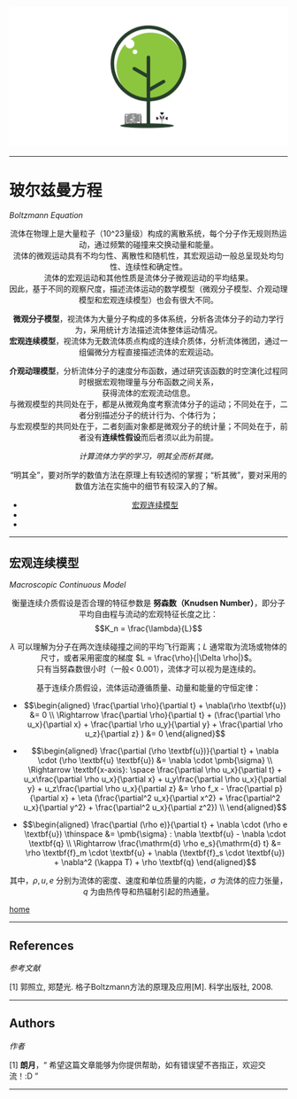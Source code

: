 <p align="center">
  <a href="https://github.com/OurForce2020/OpenOasis"><img src="../Resources/Logo/logo.png" alt=""></a>
</p>

---------------------------------------------------------------------------------

# 玻尔兹曼方程

*Boltzmann Equation*  

<div align="center">  

流体在物理上是大量粒子（10^23量级）构成的离散系统，每个分子作无规则热运动，通过频繁的碰撞来交换动量和能量。    
流体的微观运动具有不均匀性、离散性和随机性，其宏观运动一般总呈现处均匀性、连续性和确定性。  
流体的宏观运动和其他性质是流体分子微观运动的平均结果。  
因此，基于不同的观察尺度，描述流体运动的数学模型（微观分子模型、介观动理模型和宏观连续模型）也会有很大不同。

**微观分子模型**，视流体为大量分子构成的多体系统，分析各流体分子的动力学行为，采用统计方法描述流体整体运动情况。  
**宏观连续模型**，视流体为无数流体质点构成的连续介质体，分析流体微团，通过一组偏微分方程直接描述流体的宏观运动。  

**介观动理模型**，分析流体分子的速度分布函数，通过研究该函数的时空演化过程同时根据宏观物理量与分布函数之间关系，  
获得流体的宏观流动信息。  
与微观模型的共同处在于，都是从微观角度考察流体分子的运动；不同处在于，二者分别描述分子的统计行为、个体行为；  
与宏观模型的共同处在于，二者刻画对象都是微观分子的统计量；不同处在于，前者没有**连续性假设**而后者须以此为前提。

*计算流体力学的学习，明其全而析其微。*

“明其全”，要对所学的数值方法在原理上有较透彻的掌握；“析其微”，要对采用的数值方法在实施中的细节有较深入的了解。

+ [宏观连续模型](#宏观连续模型)
+ []()
+ []()

</div>

---------------------------------------------------------------------------------

## 宏观连续模型

*Macroscopic Continuous Model*

<div align="center"> 

衡量连续介质假设是否合理的特征参数是 **努森数（Knudsen Number）**，即分子平均自由程与流动的宏观特征长度之比：
$$K_n = \frac{\lambda}{L}$$

$\lambda$ 可以理解为分子在两次连续碰撞之间的平均飞行距离；$L$ 通常取为流场或物体的尺寸，或者采用密度的梯度 $L = \frac{\rho}{|\Delta \rho|}$。  
只有当努森数很小时（一般< 0.001），流体才可以视为是连续的。

基于连续介质假设，流体运动遵循质量、动量和能量的守恒定律： 
+ $$\begin{aligned}
\frac{\partial \rho}{\partial t} + \nabla(\rho \textbf{u}) &= 0 \\
\Rightarrow \frac{\partial \rho}{\partial t} + (\frac{\partial \rho u_x}{\partial x} + \frac{\partial \rho u_y}{\partial y} + \frac{\partial \rho u_z}{\partial z} ) &= 0
\end{aligned}$$

+ $$\begin{aligned}
\frac{\partial (\rho \textbf{u})}{\partial t} + \nabla \cdot (\rho \textbf{u} \textbf{u}) &= \nabla \cdot \pmb{\sigma}  \\
\Rightarrow \textbf{x-axis}: \space \frac{\partial \rho u_x}{\partial t} + u_x\frac{\partial \rho  u_x}{\partial x} + u_y\frac{\partial \rho u_x}{\partial y} + u_z\frac{\partial \rho u_x}{\partial z} &= \rho f_x - \frac{\partial p}{\partial x} + \eta (\frac{\partial^2 u_x}{\partial x^2} + \frac{\partial^2 u_x}{\partial y^2} + \frac{\partial^2 u_x}{\partial z^2}) \\
\end{aligned}$$

+ $$\begin{aligned}
\frac{\partial (\rho e)}{\partial t} + \nabla \cdot (\rho e \textbf{u}) \thinspace &= \pmb{\sigma} : \nabla \textbf{u} - \nabla \cdot \textbf{q} \\
\Rightarrow \frac{\mathrm{d} \rho e_s}{\mathrm{d} t} &= \rho \textbf{f}_m \cdot \textbf{u} + \nabla (\textbf{f}_s \cdot \textbf{u}) + \nabla^2 (\kappa T) + \rho \textbf{q}
\end{aligned}$$

其中，$\rho, u, e$ 分别为流体的密度、速度和单位质量的内能，$\sigma$ 为流体的应力张量，$q$ 为由热传导和热辐射引起的热通量。

</div>

[home](#玻尔兹曼方程)

---------------------------------------------------------------------------------

## References

*参考文献*

[1] 郭照立, 郑楚光. 格子Boltzmann方法的原理及应用[M]. 科学出版社, 2008.     

---------------------------------------------------------------------------------

## Authors

*作者*

[1] **朗月**，“ 希望这篇文章能够为你提供帮助，如有错误望不吝指正，欢迎交流！:D ”  

---------------------------------------------------------------------------------



